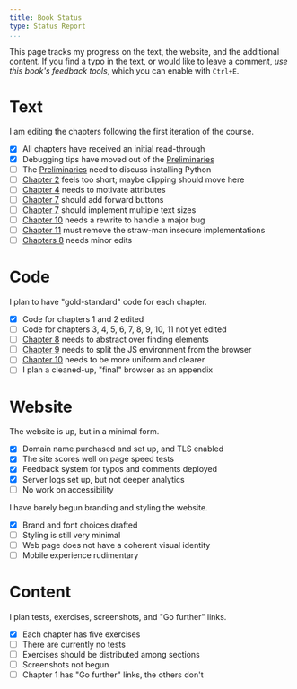 ```yaml
---
title: Book Status
type: Status Report
...
```


This page tracks my progress on the text, the website, and the
additional content. If you find a typo in the text, or would like to
leave a comment, *use this book's feedback tools*, which you can
enable with `Ctrl+E`.

Text
====

I am editing the chapters following the first iteration of the course.

- [x] All chapters have received an initial read-through
- [x] Debugging tips have moved out of the [Preliminaries](preliminaries.md)
- [ ] The [Preliminaries](preliminaries.md) need to discuss installing
  Python
- [ ] [Chapter 2](graphics.md) feels too short; maybe clipping should
  move here
- [ ] [Chapter 4](html.md) needs to motivate attributes
- [ ] [Chapter 7](chrome.md) should add forward buttons
- [ ] [Chapter 7](chrome.md) should implement multiple text sizes
- [ ] [Chapter 10](reflow.md) needs a rewrite to handle a major bug
- [ ] [Chapter 11](security.md) must remove the straw-man insecure
  implementations
- [ ] [Chapters 8](forms.md) needs minor edits

Code
====

I plan to have "gold-standard" code for each chapter.

- [x] Code for chapters 1 and 2 edited
- [ ] Code for chapters 3, 4, 5, 6, 7, 8, 9, 10, 11 not yet edited
- [ ] [Chapter 8](forms.md) needs to abstract over finding elements
- [ ] [Chapter 9](scripts.md) needs to split the JS environment from
  the browser
- [ ] [Chapter 10](reflow.md) needs to be more uniform and clearer
- [ ] I plan a cleaned-up, "final" browser as an appendix

Website
=======

The website is up, but in a minimal form.

- [x] Domain name purchased and set up, and TLS enabled
- [x] The site scores well on page speed tests
- [x] Feedback system for typos and comments deployed
- [x] Server logs set up, but not deeper analytics
- [ ] No work on accessibility

I have barely begun branding and styling the website.

- [x] Brand and font choices drafted
- [ ] Styling is still very minimal
- [ ] Web page does not have a coherent visual identity
- [ ] Mobile experience rudimentary

Content
=======

I plan tests, exercises, screenshots, and "Go further" links.

- [x] Each chapter has five exercises
- [ ] There are currently no tests
- [ ] Exercises should be distributed among sections
- [ ] Screenshots not begun
- [ ] Chapter 1 has "Go further" links, the others don't
